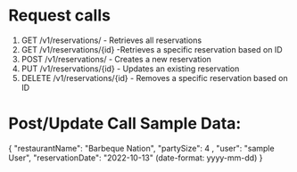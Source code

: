 # Request calls
1. GET /v1/reservations/ - Retrieves all reservations
2. GET /v1/reservations/{id} -Retrieves a specific reservation based on ID
3. POST /v1/reservations/ - Creates a new reservation
4. PUT /v1/reservations/{id} - Updates an existing reservation
5. DELETE /v1/reservations/{id} - Removes a specific reservation based on ID


# Post/Update Call Sample Data:
{
"restaurantName": "Barbeque Nation",
"partySize": 4 ,
"user": "sample User",
"reservationDate": "2022-10-13" (date-format: yyyy-mm-dd)
}